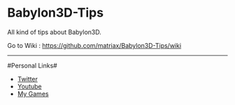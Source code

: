 # Babylon3D-Tips
All kind of tips about Babylon3D. 

Go to Wiki : https://github.com/matriax/Babylon3D-Tips/wiki

***

#Personal Links#

- [Twitter](https://twitter.com/DavitMasia)
- [Youtube](https://www.youtube.com/playlist?list=PLLhVKO3HeaaxrhZH4f2sIXtTbZqyiX2UQ)
- [My Games](https://kronbits.itch.io/)

